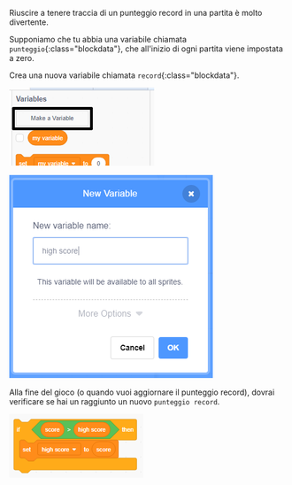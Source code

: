 Riuscire a tenere traccia di un punteggio record in una partita è molto divertente.

Supponiamo che tu abbia una variabile chiamata `punteggio`{:class="blockdata"}, che all'inizio di ogni partita viene impostata a zero.

Crea una nuova variabile chiamata `record`{:class="blockdata"}.

![menu variabili con l'opzione Crea una variabile evidenziata](images/make-variable-annotated.png)

![finestra popup Nuova variabile con punteggio record come nome della variabile](images/make-high-score-variable.png)

Alla fine del gioco (o quando vuoi aggiornare il punteggio record), dovrai verificare se hai un raggiunto un nuovo `punteggio record`.

![i blocchi di codice richiedono che il punteggio record sia uguale al punteggio](images/check-for-high-score.png)